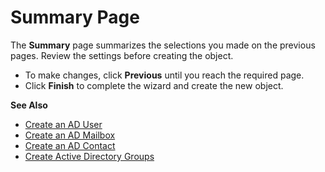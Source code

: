# Summary Page

The **Summary** page summarizes the selections you made on the previous pages. Review the settings
before creating the object.

- To make changes, click **Previous** until you reach the required page.
- Click **Finish** to complete the wizard and create the new object.

**See Also**

- [Create an AD User](/docs/directorymanager/11.0/directorymanager/portal/user/create/activedirectory/user.md)
- [Create an AD Mailbox](/docs/directorymanager/11.0/directorymanager/portal/user/create/activedirectory/mailbox/mailbox.md)
- [Create an AD Contact](/docs/directorymanager/11.0/directorymanager/portal/user/create/activedirectory/contact/contact.md)
- [Create Active Directory Groups](/docs/directorymanager/11.0/directorymanager/portal/group/create/activedirectory/group.md)
